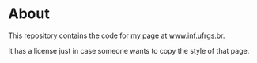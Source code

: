 # About

This repository contains the code for [my page](http://www.inf.ufrgs.br/~bsulzbach/) at www.inf.ufrgs.br.

It has a license just in case someone wants to copy the style of that page.
